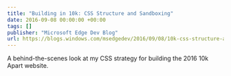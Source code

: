 ```yaml
---
title: "Building in 10k: CSS Structure and Sandboxing"
date: 2016-09-08 00:00:00 +00:00
tags: []
publisher: "Microsoft Edge Dev Blog"
url: https://blogs.windows.com/msedgedev/2016/09/08/10k-css-structure-and-sandboxing/
---
```


A behind-the-scenes look at my CSS strategy for building the 2016 10k Apart website.
